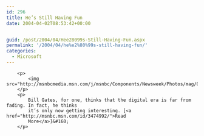```yaml
---
id: 296
title: He’s Still Having Fun
date: 2004-04-02T08:53:42+00:00


guid: /post/2004/04/Hee28099s-Still-Having-Fun.aspx
permalink: '/2004/04/he%e2%80%99s-still-having-fun/'
categories:
  - Microsoft
---
```

<body xmlns="http://www.w3.org/1999/xhtml">

        <p>
            <img src="http://msnbcmedia.msn.com/j/msnbc/Components/Newsweek/Photos/mag/031124_Issue/031115_gates_vl.vlarge.jpg">
        </p>
        <p>
            Bill Gates, for one, thinks that the digital era is far from fading. In fact, he thinks
            it’s only now getting interesting. [<a href="http://msnbc.msn.com/id/3474992/">Read
            More</a>]&#160; 
        </p>

</body>